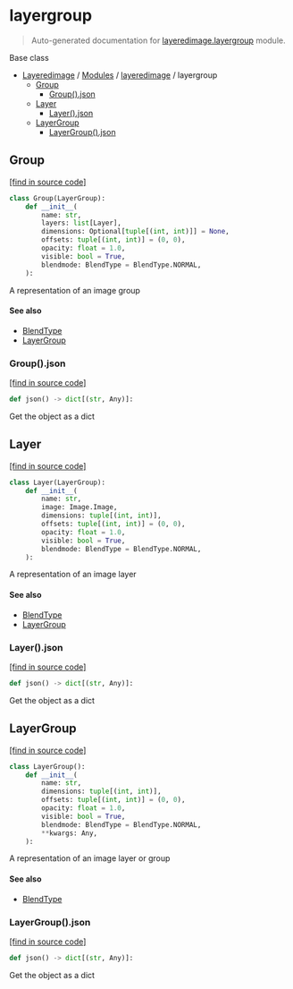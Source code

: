 # layergroup

> Auto-generated documentation for [layeredimage.layergroup](../../layeredimage/layergroup.py) module.

Base class

- [Layeredimage](../README.md#layeredimage-index) / [Modules](../README.md#layeredimage-modules) / [layeredimage](index.md#layeredimage) / layergroup
    - [Group](#group)
        - [Group().json](#groupjson)
    - [Layer](#layer)
        - [Layer().json](#layerjson)
    - [LayerGroup](#layergroup)
        - [LayerGroup().json](#layergroupjson)

## Group

[[find in source code]](../../layeredimage/layergroup.py#L83)

```python
class Group(LayerGroup):
    def __init__(
        name: str,
        layers: list[Layer],
        dimensions: Optional[tuple[(int, int)]] = None,
        offsets: tuple[(int, int)] = (0, 0),
        opacity: float = 1.0,
        visible: bool = True,
        blendmode: BlendType = BlendType.NORMAL,
    ):
```

A representation of an image group

#### See also

- [BlendType](blend.md#blendtype)
- [LayerGroup](#layergroup)

### Group().json

[[find in source code]](../../layeredimage/layergroup.py#L119)

```python
def json() -> dict[(str, Any)]:
```

Get the object as a dict

## Layer

[[find in source code]](../../layeredimage/layergroup.py#L47)

```python
class Layer(LayerGroup):
    def __init__(
        name: str,
        image: Image.Image,
        dimensions: tuple[(int, int)],
        offsets: tuple[(int, int)] = (0, 0),
        opacity: float = 1.0,
        visible: bool = True,
        blendmode: BlendType = BlendType.NORMAL,
    ):
```

A representation of an image layer

#### See also

- [BlendType](blend.md#blendtype)
- [LayerGroup](#layergroup)

### Layer().json

[[find in source code]](../../layeredimage/layergroup.py#L76)

```python
def json() -> dict[(str, Any)]:
```

Get the object as a dict

## LayerGroup

[[find in source code]](../../layeredimage/layergroup.py#L10)

```python
class LayerGroup():
    def __init__(
        name: str,
        dimensions: tuple[(int, int)],
        offsets: tuple[(int, int)] = (0, 0),
        opacity: float = 1.0,
        visible: bool = True,
        blendmode: BlendType = BlendType.NORMAL,
        **kwargs: Any,
    ):
```

A representation of an image layer or group

#### See also

- [BlendType](blend.md#blendtype)

### LayerGroup().json

[[find in source code]](../../layeredimage/layergroup.py#L41)

```python
def json() -> dict[(str, Any)]:
```

Get the object as a dict
